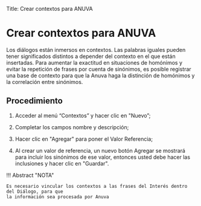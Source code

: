 Title: Crear contextos para ANUVA
# Crear contextos para ANUVA

Los diálogos están inmersos en contextos. Las palabras iguales pueden tener significados distintos a depender del contexto en el que están insertadas. Para aumentar la exactitud en situaciones de homónimos y evitar la repetición de frases por cuenta de sinónimos, es posible registrar una base de contexto para que la Anuva haga la distinción de homónimos y la correlación entre sinónimos.

Procedimiento
-----------

1. Acceder al menú “Contextos” y hacer clic en "Nuevo”;

2. Completar los campos nombre y descripción;

3. Hacer clic en "Agregar" para poner el Valor Referencia;

4. Al crear un valor de referencia, un nuevo botón Agregar se mostrará para incluir los sinónimos de ese valor, entonces usted debe hacer las inclusiones y hacer clic en "Guardar".

!!! Abstract "NOTA"

    Es necesario vincular los contextos a las frases del Interés dentro del Diálogo, para que 
    la información sea procesada por Anuva
    
    
<!-- !!! tip "About"

    <b>Product/Version:</b> CITSmart | 8.00 &nbsp;&nbsp;
    <b>Updated:</b>04/07/2021 - Anna Martins
   
